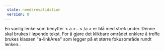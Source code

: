 ```yaml
---
 state: needsrevalidation
 version: 0
---
```

En vanlig lenke som benytter < a >...< /a > er blå med strek under. Denne skal brukes i løpende tekst. For å gjøre det klikbare området enklere å treffe brukes klassen "a-linkArea" som legger på et større fokusområde rundt lenken..
